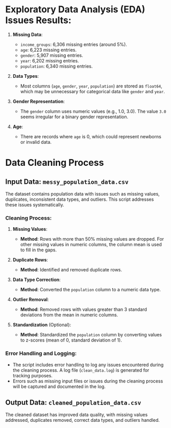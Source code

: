 # Exploratory Data Analysis (EDA) Issues Results:

1. **Missing Data**:
   - `income_groups`: 6,306 missing entries (around 5%).
   - `age`: 6,223 missing entries.
   - `gender`: 5,907 missing entries.
   - `year`: 6,202 missing entries.
   - `population`: 6,340 missing entries.

2. **Data Types**:
   - Most columns (`age`, `gender`, `year`, `population`) are stored as `float64`, which may be unnecessary for categorical data like `gender` and `year`.

3. **Gender Representation**:
   - The `gender` column uses numeric values (e.g., 1.0, 3.0). The value `3.0` seems irregular for a binary gender representation.

4. **Age**:
   - There are records where `age` is 0, which could represent newborns or invalid data.



# Data Cleaning Process

## Input Data: `messy_population_data.csv`
The dataset contains population data with issues such as missing values, duplicates, inconsistent data types, and outliers. This script addresses these issues systematically.

### Cleaning Process:

1. **Missing Values**:
   - **Method**: Rows with more than 50% missing values are dropped. For other missing values in numeric columns, the column mean is used to fill in the gaps.

2. **Duplicate Rows**:
   - **Method**: Identified and removed duplicate rows.

3. **Data Type Correction**:
   - **Method**: Converted the `population` column to a numeric data type.

4. **Outlier Removal**:
   - **Method**: Removed rows with values greater than 3 standard deviations from the mean in numeric columns.

5. **Standardization** (Optional):
   - **Method**: Standardized the `population` column by converting values to z-scores (mean of 0, standard deviation of 1).

### Error Handling and Logging:
- The script includes error handling to log any issues encountered during the cleaning process. A log file (`clean_data.log`) is generated for tracking purposes.
- Errors such as missing input files or issues during the cleaning process will be captured and documented in the log.

## Output Data: `cleaned_population_data.csv`

The cleaned dataset has improved data quality, with missing values addressed, duplicates removed, correct data types, and outliers handled. 




